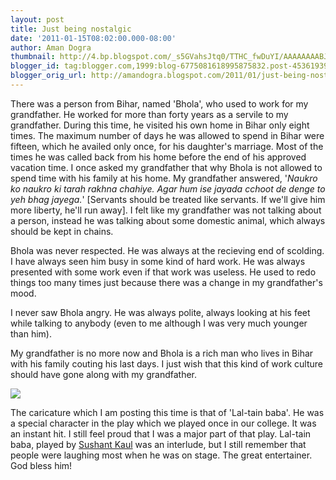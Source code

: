 ```yaml
---
layout: post
title: Just being nostalgic
date: '2011-01-15T08:02:00.000-08:00'
author: Aman Dogra
thumbnail: http://4.bp.blogspot.com/_s5GVahsJtq0/TTHC_fwDuYI/AAAAAAAABJU/DPCFzQgnrVo/s72-c/laltern+Baba.png
blogger_id: tag:blogger.com,1999:blog-6775081618995875832.post-4536193958245604724
blogger_orig_url: http://amandogra.blogspot.com/2011/01/just-being-nostalgic.html
---
```


There was a person from Bihar, named 'Bhola', who used to work for my
grandfather. He worked for more than forty years as a servile to my
grandfather. During this time, he visited his own home in Bihar only
eight times. The maximum number of days he was allowed to spend in Bihar
were fifteen, which he availed only once, for his daughter's marriage.<!--more-->
Most of the times he was called back from his home before the end of his
approved vacation time. I once asked my grandfather that why Bhola is
not allowed to spend time with his family at his home. My grandfather
answered, '*Naukro ko naukro ki tarah rakhna chahiye. Agar hum ise
jayada cchoot de denge to yeh bhag jayega.*' \[Servants should be
treated like servants. If we'll give him more liberty, he'll run away\]. I felt like
my grandfather was not talking about a person, instead he was talking
about some domestic animal, which always should be kept in chains.

Bhola was never respected. He was always at the recieving end of
scolding. I have always seen him busy in some kind of hard work. He was
always presented with some work even if that work was useless. He used
to redo things too many times just because there was a change in my
grandfather's mood.

I never saw Bhola angry. He was always polite, always looking at his
feet while talking to anybody (even to me although I was very much
younger than him).

My grandfather is no more now and Bhola is a rich man who lives in Bihar
with his family couting his last days. I just wish that this kind of
work culture should have gone along with my grandfather. 

![](http://4.bp.blogspot.com/_s5GVahsJtq0/TTHC_fwDuYI/AAAAAAAABJU/DPCFzQgnrVo/s1600/laltern+Baba.png)

The caricature which I am posting this time is that of 'Lal-tain baba'.
He was a special character in the play which we played once in our
college. It was an instant hit. I still feel proud that I was a major
part of that play. Lal-tain baba, played by [Sushant
Kaul](http://www.blogger.com/profile/13999128732009276214) was an
interlude, but I still remember that people were laughing most when he
was on stage. The great entertainer. God bless him! 
